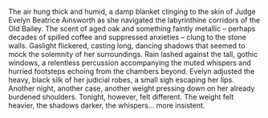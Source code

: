 The air hung thick and humid, a damp blanket clinging to the skin of Judge Evelyn Beatrice Ainsworth as she navigated the labyrinthine corridors of the Old Bailey.  The scent of aged oak and something faintly metallic – perhaps decades of spilled coffee and suppressed anxieties – clung to the stone walls.  Gaslight flickered, casting long, dancing shadows that seemed to mock the solemnity of her surroundings. Rain lashed against the tall, gothic windows, a relentless percussion accompanying the muted whispers and hurried footsteps echoing from the chambers beyond.  Evelyn adjusted the heavy, black silk of her judicial robes, a small sigh escaping her lips.  Another night, another case, another weight pressing down on her already burdened shoulders.  Tonight, however, felt different.  The weight felt heavier, the shadows darker, the whispers… more insistent.
